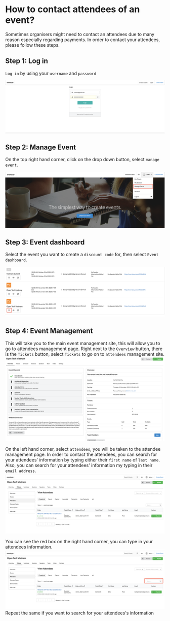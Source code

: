 # How to contact attendees of an event?

Sometimes organisers might need to contact an attendees due to many reason especially regarding payments. In order to contact your attendees, please follow these steps. 

## Step 1: Log in
`Log in` by using your `username` and `password`

![Report on sales](/images/Log-in-page.png)

## Step 2: Manage Event
On the top right hand corner, click on the drop down button, select `manage event`. 

![Report on sales](/images/Manage-events-bar.png)

## Step 3: Event dashboard
Select the event you want to create a `discount code` for, then select `Event dashboard`.

![Report on sales](/images/How-to-create-a-discount-code-for-tickets-8.png)

## Step 4: Event Management
This will take you to the main event management site, this will allow you to go to attendees management page. Right next to the `Overview` button, there is the `Tickets` button, select `Tickets` to go on to `attendees` management site. 
![How to contact attendees](/images/How-to-contact-attendees-of-an-event-2.png)

On the left hand corner, select `attendees`, you will be taken to the attendee management page. In order to contact the attendees, you can search for your attendees' information by typing either their `first name` of `last name`. Also, you can search for your attendees' information my typing in their `email address`. 
![How to contact attendees](/images/How-to-contact-attendees-of-an-event-3.png)

You can see the red box on the right hand corner, you can type in your attendees information. 
![How to contact attendees](/images/How-to-contact-attendees-of-an-event-4.png)
Repeat the same if you want to search for your attendees's information

